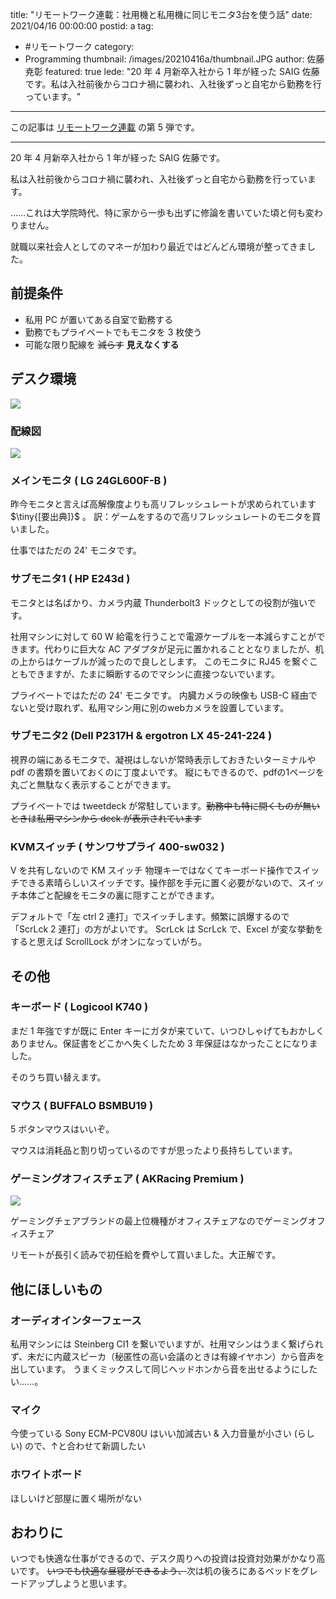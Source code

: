 title: "リモートワーク連載：社用機と私用機に同じモニタ3台を使う話"
date: 2021/04/16 00:00:00
postid: a
tag:
  - #リモートワーク
category:
  - Programming
thumbnail: /images/20210416a/thumbnail.JPG
author: 佐藤尭彰
featured: true
lede: "20 年 4 月新卒入社から 1 年が経った SAIG 佐藤です。私は入社前後からコロナ禍に襲われ、入社後ずっと自宅から勤務を行っています。"
---

この記事は [リモートワーク連載](/articles/20210118/) の第 5 弾です。

----

20 年 4 月新卒入社から 1 年が経った SAIG 佐藤です。

私は入社前後からコロナ禍に襲われ、入社後ずっと自宅から勤務を行っています。

……これは大学院時代、特に家から一歩も出ずに修論を書いていた頃と何も変わりません。

就職以来社会人としてのマネーが加わり最近ではどんどん環境が整ってきました。

## 前提条件

- 私用 PC が置いてある自室で勤務する
- 勤務でもプライベートでもモニタを 3 枚使う
- 可能な限り配線を ~~減らす~~ **見えなくする**

## デスク環境

![](/images/20210416a/DSC_0283.JPG)

### 配線図

![](/images/20210416a/パワポ机絵_0326.png)


### メインモニタ ( LG 24GL600F-B )

昨今モニタと言えば高解像度よりも高リフレッシュレートが求められています $\tiny{[要出典]}$ 。
訳：ゲームをするので高リフレッシュレートのモニタを買いました。

仕事ではただの 24' モニタです。

### サブモニタ1 ( HP E243d )

モニタとは名ばかり、カメラ内蔵 Thunderbolt3 ドックとしての役割が強いです。

社用マシンに対して 60 W 給電を行うことで電源ケーブルを一本減らすことができます。代わりに巨大な AC アダプタが足元に置かれることとなりましたが、机の上からはケーブルが減ったので良しとします。
このモニタに RJ45 を繋ぐこともできますが、たまに瞬断するのでマシンに直接つないでいます。

プライベートではただの 24' モニタです。
内臓カメラの映像も USB-C 経由でないと受け取れず、私用マシン用に別のwebカメラを設置しています。

### サブモニタ2 (Dell P2317H & ergotron LX 45-241-224 )

視界の端にあるモニタで、凝視はしないが常時表示しておきたいターミナルや pdf の書類を置いておくのに丁度よいです。
縦にもできるので、pdfの1ページを丸ごと無駄なく表示することができます。

プライベートでは tweetdeck が常駐しています。~~勤務中も特に開くものが無いときは私用マシンから deck が表示されています~~

### KVMスイッチ ( サンワサプライ 400-sw032 )
V を共有しないので KM スイッチ
物理キーではなくてキーボード操作でスイッチできる素晴らしいスイッチです。操作部を手元に置く必要がないので、スイッチ本体ごと配線をモニタの裏に隠すことができます。

デフォルトで「左 ctrl 2 連打」でスイッチします。頻繁に誤爆するので「ScrLck 2 連打」の方がよいです。
ScrLck は ScrLck で、Excel が変な挙動をすると思えば ScrollLock がオンになっていがち。

## その他
### キーボード ( Logicool K740 )

まだ 1 年強ですが既に Enter キーにガタが来ていて、いつひしゃげてもおかしくありません。保証書をどこかへ失くしたため 3 年保証はなかったことになりました。

そのうち買い替えます。

### マウス ( BUFFALO BSMBU19 )

5 ボタンマウスはいいぞ。

マウスは消耗品と割り切っているのですが思ったより長持ちしています。

### ゲーミングオフィスチェア ( AKRacing Premium )

![](/images/20210416a/61iHLVP0bKL._AC_SX425_.jpg)

ゲーミングチェアブランドの最上位機種がオフィスチェアなのでゲーミングオフィスチェア

リモートが長引く読みで初任給を費やして買いました。大正解です。

## 他にほしいもの

### オーディオインターフェース

私用マシンには Steinberg CI1 を繋いでいますが、社用マシンはうまく繋げられず、未だに内蔵スピーカ（秘匿性の高い会議のときは有線イヤホン）から音声を出しています。
うまくミックスして同じヘッドホンから音を出せるようにしたい……。

### マイク
今使っている Sony ECM-PCV80U はいい加減古い & 入力音量が小さい (らしい) ので、↑と合わせて新調したい

### ホワイトボード

ほしいけど部屋に置く場所がない

## おわりに

いつでも快適な仕事ができるので、デスク周りへの投資は投資対効果がかなり高いです。
~~いつでも快適な昼寝ができるよう、~~次は机の後ろにあるベッドをグレードアップしようと思います。

<div class="iframely-embed"><div class="iframely-responsive" style="height: 140px; padding-bottom: 0;"><a href="https://future-architect.github.io/articles/20210118/index.html" data-iframely-url="//cdn.iframe.ly/I5k143p"></a></div></div><script async src="//cdn.iframe.ly/embed.js" charset="utf-8"></script>
